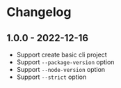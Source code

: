 # Changelog

## 1.0.0 - 2022-12-16

- Support create basic cli project
- Support `--package-version` option
- Support `--node-version` option
- Support `--strict` option
